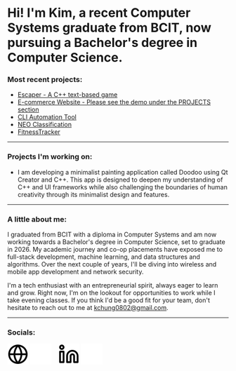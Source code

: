 # Hi! I'm Kim, a recent Computer Systems graduate from BCIT, now pursuing a Bachelor's degree in Computer Science. 


### Most recent projects:

- [Escaper - A C++ text-based game](https://github.com/Kimmm-c/escaper-game-dev.git)
- [E-commerce Website - Please see the demo under the PROJECTS section](https://k-chung.netlify.app)
- [CLI Automation Tool](https://github.com/Kimmm-c/automate-create-remote-repo)
- [NEO Classification](http://kimmmc.pythonanywhere.com)
- [FitnessTracker](https://github.com/Kimmm-c/fitness-tracker)

---

### Projects I'm working on:

- I am developing a minimalist painting application called Doodoo using Qt Creator and C++. This app is designed to deepen my understanding of C++ and UI frameworks while also challenging the boundaries of human creativity through its minimalist design and features.

---

### A little about me:

I graduated from BCIT with a diploma in Computer Systems and am now working towards a Bachelor's degree in Computer Science, set to graduate in 2026. My academic journey and co-op placements have exposed me to full-stack development, machine learning, and data structures and algorithms. Over the next couple of years, I'll be diving into wireless and mobile app development and network security.

I'm a tech enthusiast with an entrepreneurial spirit, always eager to learn and grow. Right now, I'm on the lookout for opportunities to work while I take evening classes. If you think I'd be a good fit for your team, don't hesitate to reach out to me at kchung0802@gmail.com.

---

### Socials:

[![website](./img/globe-light.svg)](https://k-chung.netlify.app#gh-light-mode-only)
[![website](./img/globe-dark.svg)](https://k-chung.netlify.app#gh-dark-mode-only)
&nbsp;&nbsp;
[![website](./img/linkedin-light.svg)](https://www.linkedin.com/in/kim-chung-874917110/#gh-light-mode-only)
[![website](./img/linkedin-dark.svg)](https://www.linkedin.com/in/kim-chung-874917110/#gh-dark-mode-only)

<br>

